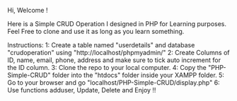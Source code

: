 Hi, Welcome !

Here is a Simple CRUD Operation I designed in PHP for Learning purposes.
Feel Free to clone and use it as long as you learn something.

Instructions: 
1: Create a table named "userdetails" and database "crudoperation" using "http://localhost/phpmyadmin/"
2: Create Columns of ID, name, email, phone, address and make sure to tick auto increment for the ID column.
3: Clone the repo to your local computer.
4: Copy the "PHP-Simple-CRUD" folder into the "htdocs" folder inside your XAMPP folder.
5: Go to your browser and go "localhost/PHP-Simple-CRUD/display.php"
6: Use functions adduser, Update, Delete and Enjoy !! 
 
